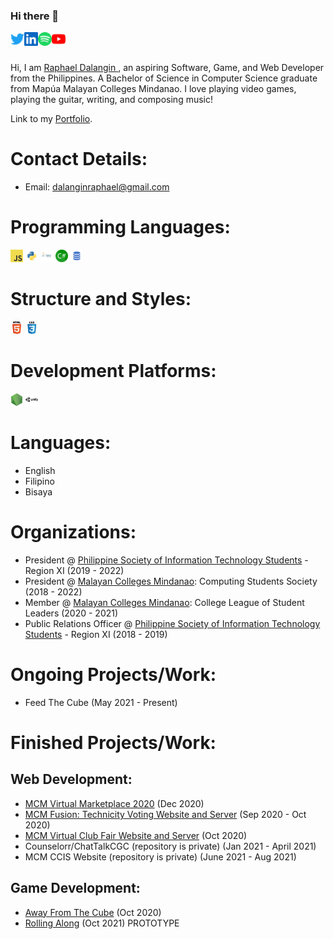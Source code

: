 ### Hi there 👋

<a href="https://twitter.com/DalanginRaphael" target="_blank">
  <img align="left" alt="Raphael Dalangin | Twitter" width="22px" src="./assets/twitter.svg" />
</a>
<a href="https://www.linkedin.com/in/raphael-dalangin" target="_blank">
  <img align="left" alt="Raphael Dalangin | LinkedIN" width="22px" src="./assets/linkedin.svg" />
</a>
<a href="https://open.spotify.com/artist/2cdcLzfzTLNxcdxYHbV782?si=-Ak1q3pnTG2_cY6ayaKe1A" target="_blank">
  <img align="left" alt="Raphael Dalangin | Spotify" width="22px" src="./assets/spotify.svg" />
</a>
<a href="https://www.youtube.com/channel/UCoc8rmxpgsxx1JO4Fiq9niQ" target="_blank">
  <img align="left" alt="Coding Catharsis | Youtube" width="22px" src="./assets/youtube.svg" />
</a>

<br> <br>

Hi, I am <a href="https://www.linkedin.com/in/raphael-dalangin" target = "_blank"> Raphael Dalangin </a>, an aspiring Software, Game, and Web Developer from the Philippines. A Bachelor of Science in Computer Science graduate from Mapúa Malayan Colleges Mindanao. I love playing video games, playing the guitar, writing, and composing music! 

Link to my [Portfolio](https://raphaeldalangin.com).

# Contact Details:

-   Email: dalanginraphael@gmail.com

# Programming Languages:

<code><img height="20" src="./assets/javascript.png"></code>
<code><img height="20" src="./assets/python.png"></code>
<code><img height="20" src="./assets/java.png"></code>
<code><img height="20" src="./assets/csharp.png"></code>
<code><img height="20" src="./assets/sql.png"></code>

# Structure and Styles:

<code><img height="20" src="./assets/html.png"></code>
<code><img height="20" src="./assets/css.png"></code>

# Development Platforms:

<code><img height="20" src="./assets/nodejs.png"></code>
<code><img height="20" src="./assets/unity.png"></code>

# Languages:

-   English
-   Filipino
-   Bisaya

# Organizations:

-   President @ [Philippine Society of Information Technology Students](https://www.facebook.com/WeArePsitsXI) - Region XI (2019 - 2022)
-   President @ [Malayan Colleges Mindanao](https://mcm.edu.ph/): Computing Students Society (2018 - 2022)
-   Member @ [Malayan Colleges Mindanao](https://mcm.edu.ph/): College League of Student Leaders (2020 - 2021)
-   Public Relations Officer @ [Philippine Society of Information Technology Students](https://www.facebook.com/WeArePsitsXI) - Region XI (2018 - 2019)

# Ongoing Projects/Work:

-   Feed The Cube (May 2021 - Present)

# Finished Projects/Work:

## Web Development:

-   [MCM Virtual Marketplace 2020](https://github.com/Raphile14/MCM-Virtual-Marketplace) (Dec 2020)
-   [MCM Fusion: Technicity Voting Website and Server](https://github.com/Raphile14/MCMFusionServer) (Sep 2020 - Oct 2020)
-   [MCM Virtual Club Fair Website and Server](https://github.com/Raphile14/MCMVirtualClubFair2020) (Oct 2020)
-   Counselorr/ChatTalkCGC (repository is private) (Jan 2021 - April 2021)
-   MCM CCIS Website (repository is private) (June 2021 - Aug 2021)

## Game Development:

-   [Away From The Cube](https://coding-catharsis.itch.io/away-from-the-cube) (Oct 2020)
-   [Rolling Along](https://coding-catharsis.itch.io/rolling-along) (Oct 2021) PROTOTYPE
